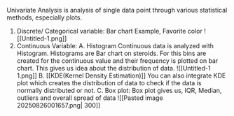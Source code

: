 Univariate Analysis is analysis of single data point through various statistical methods, especially plots.


1. Discrete/ Categorical variable: Bar chart
	Example, Favorite color
	![[Untitled-1.png]]
2. Continuous Variable:
	A. Histogram
	Continuous data is analyzed with Histogram. Histograms are Bar chart on steroids.
	For this bins are created for the continuous value and their frequency is plotted on bar chart.
	This gives us idea about the distribution of data.
	![[Untitled-1 1.png]]
	B. [[KDE(Kernel Density Estimation)]] You can also integrate KDE plot which creates the distribution of data to check if the data is normally distributed or not.
	C. Box plot: Box plot gives us, IQR, Median, outliers and overall spread of data
	![[Pasted image 20250826001657.png|  300]]